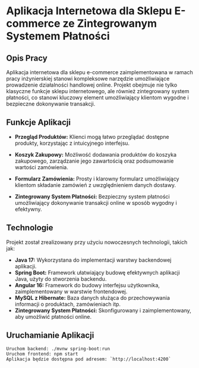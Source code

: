 # Aplikacja Internetowa dla Sklepu E-commerce ze Zintegrowanym Systemem Płatności

## Opis Pracy

Aplikacja internetowa dla sklepu e-commerce zaimplementowana w ramach pracy inżynierskiej stanowi kompleksowe narzędzie umożliwiające prowadzenie działalności handlowej online. Projekt obejmuje nie tylko klasyczne funkcje sklepu internetowego, ale również zintegrowany system płatności, co stanowi kluczowy element umożliwiający klientom wygodne i bezpieczne dokonywanie transakcji.

## Funkcje Aplikacji

- **Przegląd Produktów:** Klienci mogą łatwo przeglądać dostępne produkty, korzystając z intuicyjnego interfejsu.

- **Koszyk Zakupowy:** Możliwość dodawania produktów do koszyka zakupowego, zarządzanie jego zawartością oraz podsumowanie wartości zamówienia.

- **Formularz Zamówienia:** Prosty i klarowny formularz umożliwiający klientom składanie zamówień z uwzględnieniem danych dostawy.

- **Zintegrowany System Płatności:** Bezpieczny system płatności umożliwiający dokonywanie transakcji online w sposób wygodny i efektywny.

## Technologie

Projekt został zrealizowany przy użyciu nowoczesnych technologii, takich jak:

- **Java 17:** Wykorzystana do implementacji warstwy backendowej aplikacji.
- **Spring Boot:** Framework ułatwiający budowę efektywnych aplikacji Java, użyty do stworzenia backendu.
- **Angular 16:** Framework do budowy interfejsu użytkownika, zaimplementowany w warstwie frontendowej.
- **MySQL z Hibernate:** Baza danych służąca do przechowywania informacji o produktach, zamówieniach itp.
- **Zintegrowany System Płatności:** Skonfigurowany i zaimplementowany, aby umożliwić płatności online.

## Uruchamianie Aplikacji

    Uruchom backend: ./mvnw spring-boot:run
    Uruchom frontend: npm start
    Aplikacja będzie dostępna pod adresem: `http://localhost:4200`
